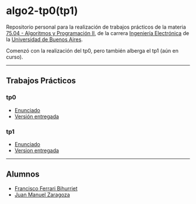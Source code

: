# algo2-tp0(tp1)

Repositorio personal para la realización de trabajos prácticos de la materia
[75.04 - Algoritmos y Programación II](http://materias.fi.uba.ar/7504E/), de la
carrera [Ingeniería Electrónica](http://www.fi.uba.ar/es/node/201) de la
[Universidad de Buenos Aires](http://www.uba.ar/).

Comenzó con la realización del tp0, pero también alberga el tp1 (aún en curso).

--------------------------------------------------------------------------------

## Trabajos Prácticos

### tp0

* [Enunciado](https://github.com/franferrax/algo2-tp0/blob/tp0/informe/enunciado.pdf)
* [Versión entregada](https://github.com/franferrax/algo2-tp0/tree/tp0)

### tp1

* [Enunciado](https://github.com/franferrax/algo2-tp0/blob/tp1/informe/enunciado.pdf)
* [Version entregada](https://github.com/franferrax/algo2-tp0/tree/tp1)

--------------------------------------------------------------------------------

## Alumnos

* [Francisco Ferrari Bihurriet](https://github.com/franferrax/)
* [Juan Manuel Zaragoza](https://github.com/juanmzaragoza/)
